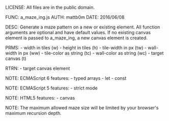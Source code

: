 LICENSE: All files are in the public domain.

FUNC: a_maze_ing.js
AUTH: mattb0m
DATE: 2016/06/08

DESC: Generate a maze pattern on a new or existing <canvas> element.
    All function arguments are optional and have default values.
    If no existing canvas element is passed to a_maze_ing, a new canvas 
    element is created.

PRMS:
    - width in tiles       (w)
    - height in tiles      (h)
    - tile-width in px     (tw)
    - wall-width in px     (ww)
    - tile-color as string (tc)
    - wall-color as string (wc)
    - target canvas        (t)
  
RTRN:
    - target canvas element
  
NOTE: ECMAScript 6 features:
    - typed arrays
    - let
    - const
  
NOTE: ECMAScript 5 features:
    - strict mode
 
NOTE: HTML5 features:
    - canvas
  
NOTE: The maximum allowed maze size will be limited by your browser's
    maximum recursion depth.

